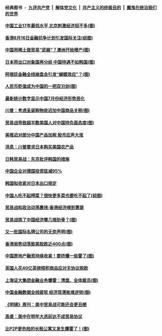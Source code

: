 ####  经典图书 &nbsp;-&nbsp; [九评共产党](../../../../9ping.md?t=08141248/blob/master/README.md?t=08141248) &nbsp;|&nbsp; [解体党文化](../../../../jtdwh.md?t=08141248/blob/master/README.md?t=08141248)  &nbsp;|&nbsp; [共产主义的终极目的](../../../../gczydzjmd.md?t=08141248/blob/master/README.md?t=08141248) &nbsp;|&nbsp; [魔鬼在统治我们的世界](../../../../mgztzwmdsj.md?t=08141248/blob/master/README.md?t=08141248) 

#### [中国工业17年最低水平 北京刺激经济招不多(图)](../pages/p5/903698.md?t=08141248) 

#### [香港8月16日金融抗争计划引发国际关注(组图)](../pages/p5/903623.md?t=08141248) 

#### [中国用稀土做贸易“武器”？澳洲开始增产(图)](../pages/p5/903621.md?t=08141248) 

#### [日本将出口对象国再分组 中国待遇不如韩国(图)](../pages/p5/903620.md?t=08141248) 

#### [阿根廷金融全线崩盘会引发“蝴蝶效应”？(图)](../pages/p5/903590.md?t=08141248) 

#### [人民币贬值成为中国的一把双刃剑(图)](../pages/p5/903578.md?t=08141248) 

#### [最新统计数字显示中国7月份经济形势恶化](../pages/p5/903701.md?t=08141248) 

#### [川普：考虑圣诞购物故迟加中国商品关税(图)](../pages/p5/903659.md?t=08141248) 

#### [贸易战导致超半数美国人对中国持负面态度(图)](../pages/p5/903630.md?t=08141248) 

#### [美推迟对部分中国产品加税 股市应声大涨](../pages/p5/903624.md?t=08141248) 

#### [消息：川普要求日本购买美国农产品](../pages/p5/903618.md?t=08141248) 

#### [日韩贸易战：东京批评韩国的措施](../pages/p5/903580.md?t=08141248) 

#### [中国企业对德国投资猛减95%](../pages/p5/903579.md?t=08141248) 

#### [韩国拟收紧对日本出口规定](../pages/p5/903577.md?t=08141248) 

#### [中国人吃不起榨菜？很快更多菜也要吃不起了(组图)](../pages/p5/903485.md?t=08141248) 

#### [贸易战和政治动荡裹挟:香港经济嗅到萧瑟](../pages/p5/903523.md?t=08141248) 

#### [贸易战挑了中国经济哪几根肋骨？(图)](../pages/p5/903522.md?t=08141248) 

#### [又一批国际名牌公司的无奈声明(图)](../pages/p5/903516.md?t=08141248) 

#### [香港局势动荡致美股跌近400点(图)](../pages/p5/903511.md?t=08141248) 

#### [中国房地产融资持续收紧！要挤爆一些雷了(图)](../pages/p5/903489.md?t=08141248) 

#### [英国人花40亿英镑囤积商品应对无协议脱欧](../pages/p5/903488.md?t=08141248) 

#### [上海证大集团金融业务爆雷：清盘、全体裁员(图)](../pages/p5/903473.md?t=08141248) 

#### [中国金融数据全线疲软 经济现滞胀难逆转(图)](../pages/p5/903469.md?t=08141248) 

#### [《明镜》周刊：美中贸易战可能还会更丑陋](../pages/p5/903458.md?t=08141248) 

#### [高盛：美中在明年大选前达不成贸易协议](../pages/p5/903457.md?t=08141248) 

#### [比P2P更危险的长租公寓又发生爆雷了！(图)](../pages/p5/903456.md?t=08141248) 

